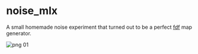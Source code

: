 # noise_mlx
A small homemade noise experiment that turned out to be a perfect [fdf](https://github.com/dcdnce/fdf_42project) map generator.

![png 01](https://zupimages.net/up/22/36/80gd.png)
